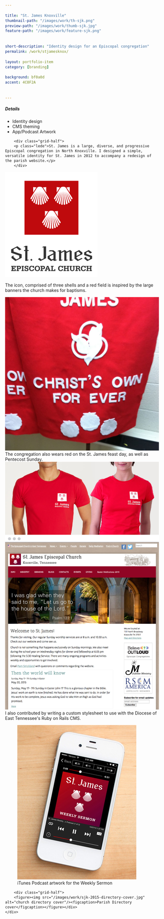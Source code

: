 ```yaml
---

title: "St. James Knoxville"
thumbnail-path: "/images/work/th-sjk.png"
preview-path: "/images/work/thumb-sjk.jpg"
feature-path: "/images/work/feature-sjk.png"


short-description: "Identity design for an Episcopal congregation"
permalink: /work/stjamesknox/

layout: portfolio-item
category: [branding]

background: bf0a0d
accent: 4C0F2A


---
```


<div class="row">
        <div class="grid-half grid-flip portfolio-detail-box"><h5>Details</h5>
<ul class="list-unstyled">
<li><i class="fa fa-eye"></i> Identity design</li>
<li><i class="fa fa-file-code-o"></i>CMS theming</li>
<li><i class="fa fa-mobile fa-2x"></i> App/Podcast Artwork</li>
</ul>

</div>

        <div class="grid-half">
        <p class="lede">St. James is a large, diverse, and progressive Episcopal congregation in North Knoxville. I designed a simple, versatile identity for St. James in 2012 to accompany a redesign of the parish website.</p>
        </div>
</div>


<div class="row">
        <div class="grid-fourth"><img src="/images/work/sjk-logo-vert.png" alt="St. James Knoxville logo"/></div>
        <div class="grid-half"><p>The icon, comprised of three shells and a red field is inspired by the large banners the church makes for baptisms.</p></div>
        <div class="grid-fourth"><img src="/images/work/sjk-baptism-banner.jpg" alt="Baptism Banner" /></div>
        </div>

<div class="row">        
        <div class="grid-third">The congregation also wears red on the St. James feast day, as well as Pentecost Sunday.</div>
        <div class="grid-two-thirds"><img src="/images/work/sjk-shirt.jpg" alt="St. James T-shirt"/></div>
        </div>
    
<img class="browser" src="/images/work/sjk-website.jpg" alt="Website"/>
I also contributed by writing a custom stylesheet to use with the Diocese of East Tennessee's Ruby on Rails CMS.

<div class="row"> 
    <div class="grid-half"><figure><img src="/images/work/sjk-podcast.jpg" alt="Podcast artwork"/><figcaption>iTunes Podcast artwork for the Weekly Sermon</figcaption></figure></div>
    
        <div class="grid-half">
        <figure><img src="/images/work/sjk-2015-directory-cover.jpg" alt="church directory cover"/><figcaption>Parish Directory cover</figcaption></figure></div>
    </div>
